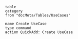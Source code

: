 


```dataview
table
category
from "docMeta/Tables/UseCases"
```







```button
name Create UseCase
type command
action QuickAdd: Create UseCase
```

